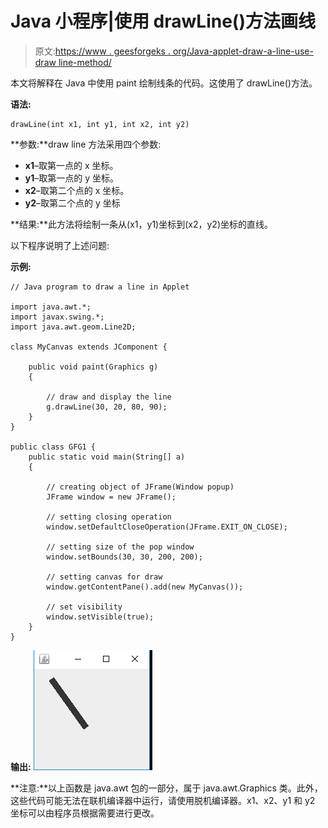 # Java 小程序|使用 drawLine()方法画线

> 原文:[https://www . geesforgeks . org/Java-applet-draw-a-line-use-draw line-method/](https://www.geeksforgeeks.org/java-applet-draw-a-line-using-drawline-method/)

本文将解释在 Java 中使用 paint 绘制线条的代码。这使用了 drawLine()方法。

**语法:**

```
drawLine(int x1, int y1, int x2, int y2)
```

**参数:**draw line 方法采用四个参数:

*   **x1**–取第一点的 x 坐标。
*   **y1**–取第一点的 y 坐标。
*   **x2**–取第二个点的 x 坐标。
*   **y2**–取第二个点的 y 坐标

**结果:**此方法将绘制一条从(x1，y1)坐标到(x2，y2)坐标的直线。

以下程序说明了上述问题:

**示例:**

```
// Java program to draw a line in Applet

import java.awt.*;
import javax.swing.*;
import java.awt.geom.Line2D;

class MyCanvas extends JComponent {

    public void paint(Graphics g)
    {

        // draw and display the line
        g.drawLine(30, 20, 80, 90);
    }
}

public class GFG1 {
    public static void main(String[] a)
    {

        // creating object of JFrame(Window popup)
        JFrame window = new JFrame();

        // setting closing operation
        window.setDefaultCloseOperation(JFrame.EXIT_ON_CLOSE);

        // setting size of the pop window
        window.setBounds(30, 30, 200, 200);

        // setting canvas for draw
        window.getContentPane().add(new MyCanvas());

        // set visibility
        window.setVisible(true);
    }
}
```

**输出:**
![](img/3d3f77bda852b56ce249a3fd76265b45.png)

**注意:**以上函数是 java.awt 包的一部分，属于 java.awt.Graphics 类。此外，这些代码可能无法在联机编译器中运行，请使用脱机编译器。x1、x2、y1 和 y2 坐标可以由程序员根据需要进行更改。